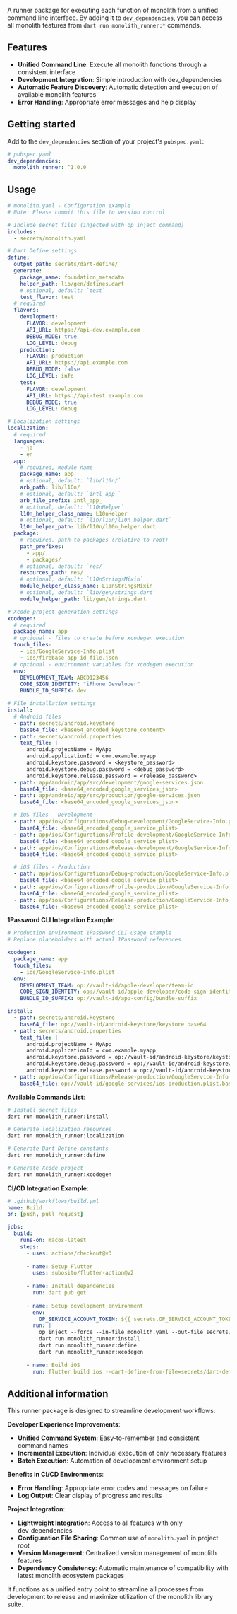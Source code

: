 A runner package for executing each function of monolith from a unified command line interface.
By adding it to `dev_dependencies`, you can access all monolith features from `dart run monolith_runner:*` commands.

## Features

* **Unified Command Line**: Execute all monolith functions through a consistent interface
* **Development Integration**: Simple introduction with dev_dependencies
* **Automatic Feature Discovery**: Automatic detection and execution of available monolith features
* **Error Handling**: Appropriate error messages and help display

## Getting started

Add to the `dev_dependencies` section of your project's `pubspec.yaml`:

```yaml
# pubspec.yaml
dev_dependencies:
  monolith_runner: ^1.0.0
```

## Usage

```yaml
# monolith.yaml - Configuration example
# Note: Please commit this file to version control

# Include secret files (injected with op inject command)
includes:
  - secrets/monolith.yaml

# Dart Define settings
define:
  output_path: secrets/dart-define/
  generate:
    package_name: foundation_metadata
    helper_path: lib/gen/defines.dart
    # optional, default: `test`
    test_flavor: test
  # required
  flavors:
    development:
      FLAVOR: development
      API_URL: https://api-dev.example.com
      DEBUG_MODE: true
      LOG_LEVEL: debug
    production:
      FLAVOR: production
      API_URL: https://api.example.com
      DEBUG_MODE: false
      LOG_LEVEL: info
    test:
      FLAVOR: development
      API_URL: https://api-test.example.com
      DEBUG_MODE: true
      LOG_LEVEL: debug

# Localization settings
localization:
  # required
  languages:
    - ja
    - en
  app:
    # required, module name
    package_name: app
    # optional, default: `lib/l10n/`
    arb_path: lib/l10n/
    # optional, default: `intl_app_`
    arb_file_prefix: intl_app_
    # optional, default: `L10nHelper`
    l10n_helper_class_name: L10nHelper
    # optional, default: `lib/l10n/l10n_helper.dart`
    l10n_helper_path: lib/l10n/l10n_helper.dart
  package:
    # required, path to packages (relative to root)
    path_prefixes:
      - app/
      - packages/
    # optional, default: `res/`
    resources_path: res/
    # optional, default: `L10nStringsMixin`
    module_helper_class_name: L10nStringsMixin
    # optional, default: `lib/gen/strings.dart`
    module_helper_path: lib/gen/strings.dart

# Xcode project generation settings
xcodegen:
  # required
  package_name: app
  # optional - files to create before xcodegen execution
  touch_files:
    - ios/GoogleService-Info.plist
    - ios/firebase_app_id_file.json
  # optional - environment variables for xcodegen execution
  env:
    DEVELOPMENT_TEAM: ABCD123456
    CODE_SIGN_IDENTITY: "iPhone Developer"
    BUNDLE_ID_SUFFIX: dev

# File installation settings
install:
  # Android files
  - path: secrets/android.keystore
    base64_file: <base64_encoded_keystore_content>
  - path: secrets/android.properties
    text_file: |
      android.projectName = MyApp
      android.applicationId = com.example.myapp
      android.keystore.password = <keystore_password>
      android.keystore.debug.password = <debug_password>
      android.keystore.release.password = <release_password>
  - path: app/android/app/src/development/google-services.json
    base64_file: <base64_encoded_google_services_json>
  - path: app/android/app/src/production/google-services.json
    base64_file: <base64_encoded_google_services_json>

  # iOS files - Development
  - path: app/ios/Configurations/Debug-development/GoogleService-Info.plist
    base64_file: <base64_encoded_google_service_plist>
  - path: app/ios/Configurations/Profile-development/GoogleService-Info.plist
    base64_file: <base64_encoded_google_service_plist>
  - path: app/ios/Configurations/Release-development/GoogleService-Info.plist
    base64_file: <base64_encoded_google_service_plist>

  # iOS files - Production
  - path: app/ios/Configurations/Debug-production/GoogleService-Info.plist
    base64_file: <base64_encoded_google_service_plist>
  - path: app/ios/Configurations/Profile-production/GoogleService-Info.plist
    base64_file: <base64_encoded_google_service_plist>
  - path: app/ios/Configurations/Release-production/GoogleService-Info.plist
    base64_file: <base64_encoded_google_service_plist>
```

**1Password CLI Integration Example**:
```yaml
# Production environment 1Password CLI usage example
# Replace placeholders with actual 1Password references

xcodegen:
  package_name: app
  touch_files:
    - ios/GoogleService-Info.plist
  env:
    DEVELOPMENT_TEAM: op://vault-id/apple-developer/team-id
    CODE_SIGN_IDENTITY: op://vault-id/apple-developer/code-sign-identity
    BUNDLE_ID_SUFFIX: op://vault-id/app-config/bundle-suffix

install:
  - path: secrets/android.keystore
    base64_file: op://vault-id/android-keystore/keystore.base64
  - path: secrets/android.properties
    text_file: |
      android.projectName = MyApp
      android.applicationId = com.example.myapp
      android.keystore.password = op://vault-id/android-keystore/keystore-password
      android.keystore.debug.password = op://vault-id/android-keystore/debug-password
      android.keystore.release.password = op://vault-id/android-keystore/release-password
  - path: app/ios/Configurations/Release-production/GoogleService-Info.plist
    base64_file: op://vault-id/google-services/ios-production.plist.base64
```

**Available Commands List**:
```bash
# Install secret files
dart run monolith_runner:install

# Generate localization resources
dart run monolith_runner:localization

# Generate Dart Define constants
dart run monolith_runner:define

# Generate Xcode project
dart run monolith_runner:xcodegen
```

**CI/CD Integration Example**:
```yaml
# .github/workflows/build.yml
name: Build
on: [push, pull_request]

jobs:
  build:
    runs-on: macos-latest
    steps:
      - uses: actions/checkout@v3
      
      - name: Setup Flutter
        uses: subosito/flutter-action@v2
        
      - name: Install dependencies
        run: dart pub get
        
      - name: Setup development environment
        env:
          OP_SERVICE_ACCOUNT_TOKEN: ${{ secrets.OP_SERVICE_ACCOUNT_TOKEN }}
        run: |
          op inject --force --in-file monolith.yaml --out-file secrets/monolith.yaml
          dart run monolith_runner:install
          dart run monolith_runner:define
          dart run monolith_runner:xcodegen
          
      - name: Build iOS
        run: flutter build ios --dart-define-from-file=secrets/dart-define/production.json
```

## Additional information

This runner package is designed to streamline development workflows:

**Developer Experience Improvements**:
- **Unified Command System**: Easy-to-remember and consistent command names
- **Incremental Execution**: Individual execution of only necessary features
- **Batch Execution**: Automation of development environment setup

**Benefits in CI/CD Environments**:
- **Error Handling**: Appropriate error codes and messages on failure
- **Log Output**: Clear display of progress and results

**Project Integration**:
- **Lightweight Integration**: Access to all features with only dev_dependencies
- **Configuration File Sharing**: Common use of `monolith.yaml` in project root
- **Version Management**: Centralized version management of monolith features
- **Dependency Consistency**: Automatic maintenance of compatibility with latest monolith ecosystem packages

It functions as a unified entry point to streamline all processes from development to release and maximize utilization of the monolith library suite. 